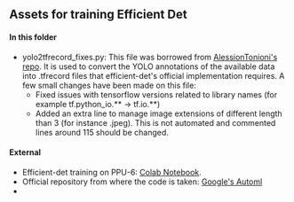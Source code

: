 ## Assets for training Efficient Det

#### In this folder
- yolo2tfrecord_fixes.py: This file was borrowed from [AlessionTonioni's repo](https://github.com/AlessioTonioni/tf-objdetector). It is used to convert the YOLO annotations of the available data into .tfrecord files that efficient-det's official implementation requires. A few small changes have been made on this file:  
  - Fixed issues with tensorflow versions related to library names (for example tf.python_io.** -> tf.io.**)
  - Added an extra line to manage image extensions of different length than 3 (for instance .jpeg). This is not automated and commented lines around 115 should be changed.
 
#### External
- Efficient-det training on PPU-6: [Colab Notebook](https://colab.research.google.com/drive/1mDyDFU5wtjKFR-EG05un8POHEaTs0W1B#scrollTo=uEG-D99zit7U).
- Official repository from where the code is taken: [Google's Automl](https://github.com/google/automl)
- 
